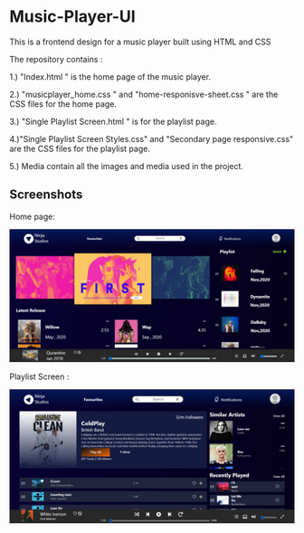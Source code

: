 #  Music-Player-UI



This is a frontend design for a music player built using HTML and CSS 


The repository contains :

1.) "Index.html " is the home page of the music player.

2.) "musicplayer_home.css " and  "home-responisve-sheet.css "  are the CSS files for the home page.

3.) "Single Playlist Screen.html " is for the  playlist page.

4.)"Single Playlist Screen Styles.css" and "Secondary page responsive.css" are the CSS files for the playlist page.

5.) Media contain all the images and media used in the project.







## Screenshots
 Home page: 


![](Screenshots/Screenshot%201.png)


Playlist Screen :


![](Screenshots/Screenshot%204.png)




  

